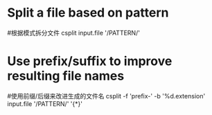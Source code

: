 # Split a file based on pattern
#根据模式拆分文件
csplit input.file '/PATTERN/'

# Use prefix/suffix to improve resulting file names
#使用前缀/后缀来改进生成的文件名
csplit -f 'prefix-' -b '%d.extension' input.file '/PATTERN/' '{*}'
